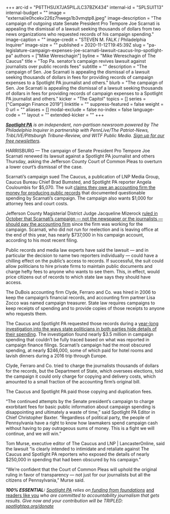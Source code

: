+++
arc-id = "P6TTHSUX7JA5PILJLC37BZK434"
internal-id = "SPLSUIT13"
internal-budget = ""
image = "external/e0hcekv226z7hwegs1b3vmqtp8.jpeg"
image-description = "The campaign of outgoing state Senate President Pro Tempore Joe Scarnati is appealing the dismissal of a lawsuit seeking thousands of dollars from two news organizations who requested records of his campaign spending."
image-caption = ""
image-credit = "STEVEN M. FALK / Philadelphia Inquirer"
image-size = ""
published = 2020-11-12T19:45:39Z
slug = "pa-legislature-campaign-expenses-joe-scarnati-lawsuit-caucus-lnp-spotlight-pa"
authors = ["Mike Wereschagin"]
byline = "Mike Wereschagin of The Caucus"
title = "Top Pa. senator’s campaign revives lawsuit against journalists over public records fees"
subtitle = ""
description = "The campaign of Sen. Joe Scarnati is appealing the dismissal of a lawsuit seeking thousands of dollars in fees for providing records of campaign expenses to a Spotlight PA journalist and others."
blurb = "The campaign of Sen. Joe Scarnati is appealing the dismissal of a lawsuit seeking thousands of dollars in fees for providing records of campaign expenses to a Spotlight PA journalist and others."
kicker = "The Capitol"
topics = []
series = ["Campaign Finance 2019"]
linktitle = ""
suppress-featured = false
weight = 0
url = ""
aliases = []
modal-exclude = false
no-index = false
language-code = ""
layout = ""
extended-kicker = ""
+++

<a href="https://www.spotlightpa.org/"><i><b>Spotlight PA</b></i></a><i> is an independent, non-partisan newsroom powered by The Philadelphia Inquirer in partnership with PennLive/The Patriot-News, TribLIVE/Pittsburgh Tribune-Review, and WITF Public Media. </i><a href="https://www.spotlightpa.org/newsletters"><i>Sign up for our free newsletters</i></a><i>.</i>

HARRISBURG — The campaign of Senate President Pro Tempore Joe Scarnati renewed its lawsuit against a Spotlight PA journalist and others Thursday, asking the Jefferson County Court of Common Pleas to overturn a lower court’s dismissal of the case.

Scarnati’s campaign sued The Caucus, a publication of LNP Media Group, Caucus Bureau Chief Brad Bumsted, and Spotlight PA reporter Angela Couloumbis for $5,070. The suit <a href="https://www.spotlightpa.org/news/2020/09/pa-joseph-scarnati-lawsuit-campaign-spending-spotlight-pa-the-caucus/" target="_blank">claims they owe an accounting firm the money for producing public records</a> that documented questionable spending by Scarnati’s campaign. The campaign also wants $1,000 for attorney fees and court costs.

Jefferson County Magisterial District Judge Jacqueline Mizerock <a href="https://www.spotlightpa.org/news/2020/10/pa-lawsuit-spotlight-pa-joe-scarnati-campaign-dismissed/" target=_blank>ruled in October that Scarnati’s campaign — not the newspaper or the journalists — should pay the accounting firm</a> since the firm was working for the campaign. Scarnati, who did not run for reelection and is leaving office at the end of this year, has nearly $737,000 in his campaign account, according to his most recent filing.

Public records and media law experts have said the lawsuit — and in particular the decision to name two reporters individually — could have a chilling effect on the public’s access to records. If successful, the suit could allow politicians to hire private firms to maintain public documents and charge hefty fees to anyone who wants to see them. This, in effect, would price citizens out of records to which state law says they should have access.

<script src="https://www.spotlightpa.org/embed.js" async></script><div data-spl-embed-version="1" data-spl-src="https://www.spotlightpa.org/embeds/donate/?teaser_text=Help%20Spotlight%20PA%20fight%20for%20transparency%20and%20against%20attacks%20on%20free%20and%20independent%20journalism%20by%20becoming%20a%20member%20today.%20%3Cb%3EFor%20a%20limited%20time%2C%20all%20contributions%20will%20be%20DOUBLED.%3C%2Fb%3E&cta_text=YES%2C%20I%20WILL%20HELP&eyebrow_text=BECOME%20A%20MEMBER"></div>

The DuBois accounting firm Clyde, Ferraro and Co. was hired in 2006 to keep the campaign’s financial records, and accounting firm partner Lisa Zocco was named campaign treasurer. State law requires campaigns to keep receipts of spending and to provide copies of those receipts to anyone who requests them.

The Caucus and Spotlight PA requested those records during a <a href="https://www.spotlightpa.org/series/campaign-finance-2019/" target=_blank>year-long investigation into the ways state politicians in both parties hide details of their spending</a>. The investigation found nearly $3.5 million in campaign spending that couldn’t be fully traced based on what was reported in campaign finance filings. Scarnati’s campaign had the most obscured spending, at nearly $246,000, some of which paid for hotel rooms and lavish dinners during a 2016 trip through Europe.

Clyde, Ferraro and Co. tried to charge the journalists thousands of dollars for the records, but the Department of State, which oversees elections, told the campaign it could only charge for copying and delivery costs, which amounted to a small fraction of the accounting firm’s original bill.

The Caucus and Spotlight PA paid those copying and duplication fees.

“The continued attempts by the Senate president’s campaign to charge exorbitant fees for basic public information about campaign spending is disappointing and ultimately a waste of time,” said Spotlight PA Editor in Chief Christopher Baxter. “Regardless of political party, the people of Pennsylvania have a right to know how lawmakers spend campaign cash without having to pay outrageous sums of money. This is a fight we will continue, and we will win.”

Tom Murse, executive editor of The Caucus and LNP | LancasterOnline, said the lawsuit “is clearly intended to intimidate and retaliate against The Caucus and Spotlight PA reporters who exposed the details of nearly $250,000 in spending that had been obscured by his campaign.”

“We’re confident that the Court of Common Pleas will uphold the original ruling in favor of transparency — not just for our journalists but all the citizens of Pennsylvania,” Murse said.

<i><b>100% ESSENTIAL:</b></i><i> </i><a href="https://www.spotlightpa.org/"><i>Spotlight PA</i></a><i> relies on</i><a href="https://www.spotlightpa.org/support"><i> funding from foundations</i></a><i> </i><a href="https://www.spotlightpa.org/support">and readers like you</a><i> who are committed to accountability journalism that gets results. Give now and your contribution will be TRIPLED: </i><a href="http://spotlightpa.org/donate"><i>spotlightpa.org/donate</i></a>
